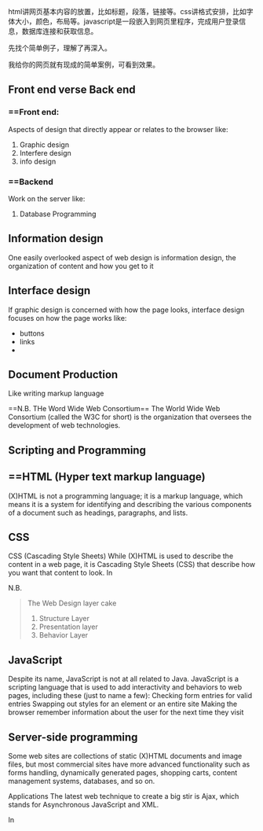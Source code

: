 

html讲网页基本内容的放置，比如标题，段落，链接等。css讲格式安排，比如字体大小，颜色，布局等。javascript是一段嵌入到网页里程序，完成用户登录信息，数据库连接和获取信息。


先找个简单例子，理解了再深入。


我给你的网页就有现成的简单案例，可看到效果。


## Front end verse Back end 

### ==Front end:

Aspects of design that directly appear or relates to the browser like:
1. Graphic design 
2. Interfere design 
3. info design 

### ==Backend

Work on the server 
like:
1. Database Programming  


## Information design
One easily overlooked aspect of web design is information design, the organization
of content and how you get to it


## Interface design
If graphic design is concerned with how the page looks, interface design
focuses on how the page works like:
* buttons 
* links
* 
## Document Production 

Like writing markup language


==N.B. THe Word Wide Web Consortium==
The World Wide Web Consortium (called the W3C for short) is the organization
that oversees the development of web technologies.

## Scripting and Programming 

## ==HTML (Hyper text markup language)

(X)HTML is not a programming language; it is a markup language, which
means it is a system for identifying and describing the various components of
a document such as headings, paragraphs, and lists.



## CSS 
CSS (Cascading Style Sheets)
While (X)HTML is used to describe the content in a web page, it is Cascading
Style Sheets (CSS) that describe how you want that content to look. In


N.B.
>The Web Design layer cake 
>1. Structure Layer
>2. Presentation layer
>3. Behavior Layer

## JavaScript

Despite its name, JavaScript is not at all related to Java. JavaScript is a scripting
language that is used to add interactivity and behaviors to web pages,
including these (just to name a few):
Checking form entries for valid entries
Swapping out styles for an element or an entire site
Making the browser remember information about the user for the next
time they visit

## Server-side programming
Some web sites are collections of static (X)HTML documents and image files,
but most commercial sites have more advanced functionality such as forms
handling, dynamically generated pages, shopping carts, content management
systems, databases, and so on.

Applications
The latest web technique to create
a big stir is Ajax, which stands for
Asynchronous JavaScript and
XML.




In